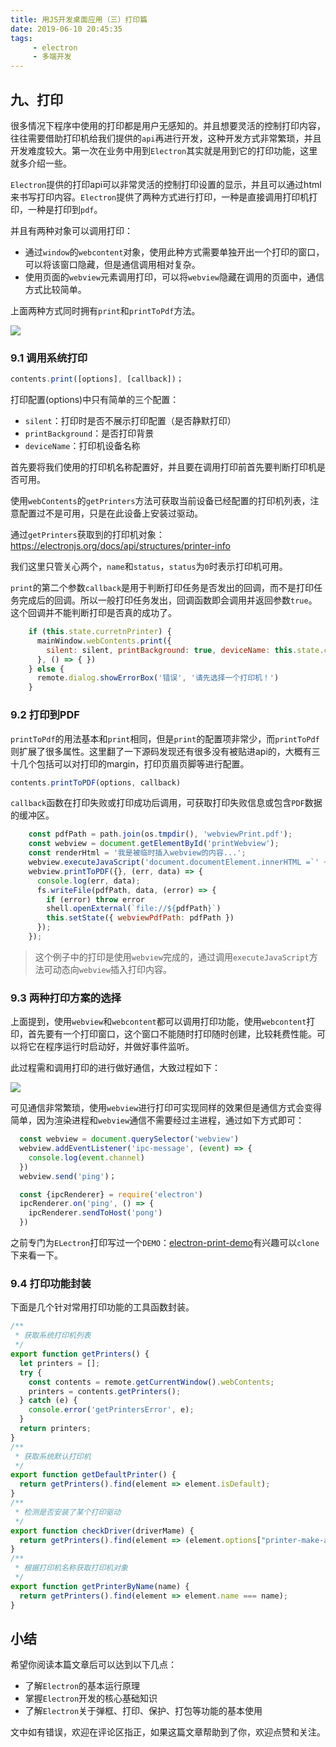 ```yaml
---
title: 用JS开发桌面应用（三）打印篇
date: 2019-06-10 20:45:35
tags:
     - electron
     - 多端开发
---
```


## 九、打印

很多情况下程序中使用的打印都是用户无感知的。并且想要灵活的控制打印内容，往往需要借助打印机给我们提供的`api`再进行开发，这种开发方式非常繁琐，并且开发难度较大。第一次在业务中用到`Electron`其实就是用到它的打印功能，这里就多介绍一些。

`Electron`提供的打印api可以非常灵活的控制打印设置的显示，并且可以通过html来书写打印内容。`Electron`提供了两种方式进行打印，一种是直接调用打印机打印，一种是打印到`pdf`。

并且有两种对象可以调用打印：

- 通过`window`的`webcontent`对象，使用此种方式需要单独开出一个打印的窗口，可以将该窗口隐藏，但是通信调用相对复杂。
- 使用页面的`webview`元素调用打印，可以将`webview`隐藏在调用的页面中，通信方式比较简单。

上面两种方式同时拥有`print`和`printToPdf`方法。

![](http://www.conardli.top/img/electron/el_23_print.gif)

### 9.1 调用系统打印

```js
contents.print([options], [callback])；
```

打印配置(options)中只有简单的三个配置：

- `silent`：打印时是否不展示打印配置（是否静默打印）
- `printBackground`：是否打印背景
- `deviceName`：打印机设备名称

首先要将我们使用的打印机名称配置好，并且要在调用打印前首先要判断打印机是否可用。

使用`webContents`的`getPrinters`方法可获取当前设备已经配置的打印机列表，注意配置过不是可用，只是在此设备上安装过驱动。

通过`getPrinters`获取到的打印机对象：https://electronjs.org/docs/api/structures/printer-info

我们这里只管关心两个，`name`和`status`，`status`为`0`时表示打印机可用。

`print`的第二个参数`callback`是用于判断打印任务是否发出的回调，而不是打印任务完成后的回调。所以一般打印任务发出，回调函数即会调用并返回参数`true`。这个回调并不能判断打印是否真的成功了。

```js
    if (this.state.curretnPrinter) {
      mainWindow.webContents.print({
        silent: silent, printBackground: true, deviceName: this.state.curretnPrinter
      }, () => { })
    } else {
      remote.dialog.showErrorBox('错误', '请先选择一个打印机！')
    }
```

### 9.2 打印到PDF

`printToPdf`的用法基本和`print`相同，但是`print`的配置项非常少，而`printToPdf`则扩展了很多属性。这里翻了一下源码发现还有很多没有被贴进api的，大概有三十几个包括可以对打印的margin，打印页眉页脚等进行配置。

```js
contents.printToPDF(options, callback)
```

`callback`函数在打印失败或打印成功后调用，可获取打印失败信息或包含`PDF`数据的缓冲区。

```js
    const pdfPath = path.join(os.tmpdir(), 'webviewPrint.pdf');
    const webview = document.getElementById('printWebview');
    const renderHtml = '我是被临时插入webview的内容...';
    webview.executeJavaScript('document.documentElement.innerHTML =`' + renderHtml + '`;');
    webview.printToPDF({}, (err, data) => {
      console.log(err, data);
      fs.writeFile(pdfPath, data, (error) => {
        if (error) throw error
        shell.openExternal(`file://${pdfPath}`)
        this.setState({ webviewPdfPath: pdfPath })
      });
    });
```

> 这个例子中的打印是使用`webview`完成的，通过调用`executeJavaScript`方法可动态向`webview`插入打印内容。

### 9.3 两种打印方案的选择

上面提到，使用`webview`和`webcontent`都可以调用打印功能，使用`webcontent`打印，首先要有一个打印窗口，这个窗口不能随时打印随时创建，比较耗费性能。可以将它在程序运行时启动好，并做好事件监听。

此过程需和调用打印的进行做好通信，大致过程如下：

![](http://www.conardli.top/img/electron/el_24_print.png)

可见通信非常繁琐，使用`webview`进行打印可实现同样的效果但是通信方式会变得简单，因为渲染进程和`webview`通信不需要经过主进程，通过如下方式即可：

```js
  const webview = document.querySelector('webview')
  webview.addEventListener('ipc-message', (event) => {
    console.log(event.channel)
  })
  webview.send('ping')；

  const {ipcRenderer} = require('electron')
  ipcRenderer.on('ping', () => {
    ipcRenderer.sendToHost('pong')
  })
```

之前专门为`ELectron`打印写过一个`DEMO`：[electron-print-demo](https://github.com/ConardLi/electron-print-demo)有兴趣可以`clone`下来看一下。

### 9.4 打印功能封装

下面是几个针对常用打印功能的工具函数封装。

```js
/**
 * 获取系统打印机列表
 */
export function getPrinters() {
  let printers = [];
  try {
    const contents = remote.getCurrentWindow().webContents;
    printers = contents.getPrinters();
  } catch (e) {
    console.error('getPrintersError', e);
  }
  return printers;
}
/**
 * 获取系统默认打印机
 */
export function getDefaultPrinter() {
  return getPrinters().find(element => element.isDefault);
}
/**
 * 检测是否安装了某个打印驱动
 */
export function checkDriver(driverMame) {
  return getPrinters().find(element => (element.options["printer-make-and-model"] || '').includes(driverMame));
}
/**
 * 根据打印机名称获取打印机对象
 */
export function getPrinterByName(name) {
  return getPrinters().find(element => element.name === name);
}

```

## 小结

希望你阅读本篇文章后可以达到以下几点：

- 了解`Electron`的基本运行原理
- 掌握`Electron`开发的核心基础知识
- 了解`Electron`关于弹框、打印、保护、打包等功能的基本使用

文中如有错误，欢迎在评论区指正，如果这篇文章帮助到了你，欢迎点赞和关注。
 
 <comment/> 
 